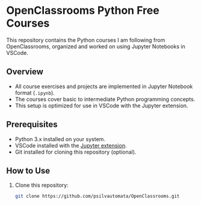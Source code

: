 # OpenClassrooms Python Free Courses

This repository contains the Python courses I am following from OpenClassrooms, organized and worked on using Jupyter Notebooks in VSCode.

## Overview

- All course exercises and projects are implemented in Jupyter Notebook format (`.ipynb`).
- The courses cover basic to intermediate Python programming concepts.
- This setup is optimized for use in VSCode with the Jupyter extension.

## Prerequisites

- Python 3.x installed on your system.
- VSCode installed with the [Jupyter extension](https://marketplace.visualstudio.com/items?itemName=ms-toolsai.jupyter).
- Git installed for cloning this repository (optional).

## How to Use

1. Clone this repository:

   ```bash
   git clone https://github.com/psilvautomata/OpenClassrooms.git
